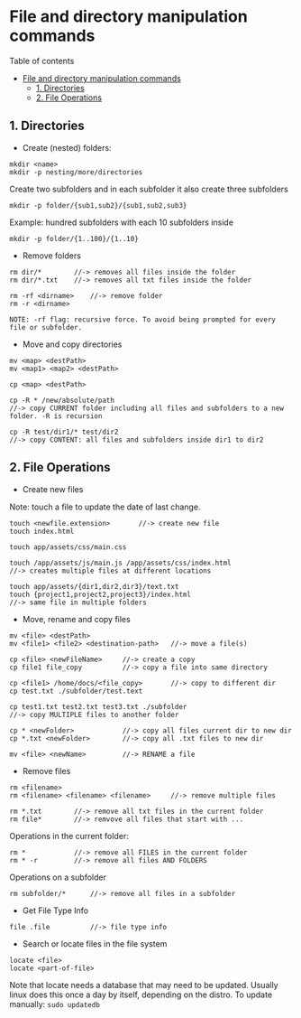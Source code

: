 # File and directory manipulation commands
Table of contents
- [File and directory manipulation commands](#file-and-directory-manipulation-commands)
  - [1. Directories](#1-directories)
  - [2. File Operations](#2-file-operations)

## 1. Directories 
* Create (nested) folders:
```
mkdir <name>
mkdir -p nesting/more/directories	
```
Create two subfolders and in each subfolder it also create three subfolders
```
mkdir -p folder/{sub1,sub2}/{sub1,sub2,sub3}
```
Example: hundred subfolders with each 10 subfolders inside
```
mkdir -p folder/{1..100}/{1..10}
```
* Remove folders
```
rm dir/*        //-> removes all files inside the folder
rm dir/*.txt    //-> removes all txt files inside the folder

rm -rf <dirname>	//-> remove folder 
rm -r <dirname> 

NOTE: -rf flag: recursive force. To avoid being prompted for every file or subfolder.
```
* Move and copy directories
```
mv <map> <destPath>
mv <map1> <map2> <destPath>

cp <map> <destPath>

cp -R * /new/absolute/path	
//-> copy CURRENT folder including all files and subfolders to a new folder. -R is recursion

cp -R test/dir1/* test/dir2		
//-> copy CONTENT: all files and subfolders inside dir1 to dir2
```

## 2. File Operations
* Create new files

Note: touch a file to update the date of last change.
```
touch <newfile.extension>		//-> create new file
touch index.html	

touch app/assets/css/main.css	

touch /app/assets/js/main.js /app/assets/css/index.html
//-> creates multiple files at different locations

touch app/assets/{dir1,dir2,dir3}/text.txt
touch {project1,project2,project3}/index.html
//-> same file in multiple folders
```
* Move, rename and copy files
```
mv <file> <destPath>
mv <file1> <file2> <destination-path>   //-> move a file(s)

cp <file> <newFileName>     //-> create a copy
cp file1 file_copy          //-> copy a file into same directory 

cp <file1> /home/docs/<file_copy>       //-> copy to different dir
cp test.txt ./subfolder/test.text

cp test1.txt test2.txt test3.txt ./subfolder
//-> copy MULTIPLE files to another folder

cp * <newFolder>            //-> copy all files current dir to new dir
cp *.txt <newFolder>        //-> copy all .txt files to new dir

mv <file> <newName>         //-> RENAME a file
```
* Remove files
```
rm <filename>	
rm <filename> <filename> <filename>     //-> remove multiple files

rm *.txt        //-> remove all txt files in the current folder
rm file*        //-> remvove all files that start with ...
```
Operations in the current folder:
```
rm *            //-> remove all FILES in the current folder
rm * -r         //-> remove all files AND FOLDERS	
```
Operations on a subfolder
```
rm subfolder/*      //-> remove all files in a subfolder
```
* Get File Type Info
```
file .file          //-> file type info
``` 
* Search or locate files in the file system
```
locate <file>
locate <part-of-file>
```
Note that locate needs a database that may need to be updated. Usually linux does this once a day by itself, depending on the distro. To update manually: `sudo updatedb`